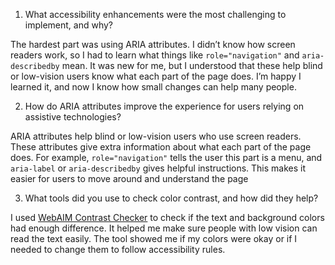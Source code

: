    1. What accessibility enhancements were the most challenging to implement, and why?

The hardest part was using ARIA attributes. I didn’t know how screen readers work, so I had to learn what things like `role="navigation"` and `aria-describedby` mean. It was new for me, but I understood that these help blind or low-vision users know what each part of the page does. I’m happy I learned it, and now I know how small changes can help many people.

 2. How do ARIA attributes improve the experience for users relying on assistive technologies?

ARIA attributes help blind or low-vision users who use screen readers. These attributes give extra information about what each part of the page does. For example, `role="navigation"` tells the user this part is a menu, and `aria-label` or `aria-describedby` gives helpful instructions. This makes it easier for users to move around and understand the page

 3. What tools did you use to check color contrast, and how did they help?

I used [WebAIM Contrast Checker](https://webaim.org/resources/contrastchecker/) to check if the text and background colors had enough difference. It helped me make sure people with low vision can read the text easily. The tool showed me if my colors were okay or if I needed to change them to follow accessibility rules.
